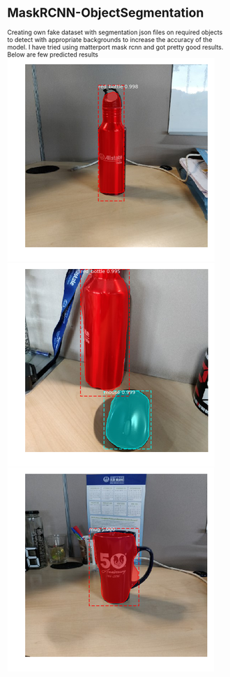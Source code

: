 # MaskRCNN-ObjectSegmentation
Creating own fake dataset with segmentation json files on required objects to detect with appropriate backgrounds to increase the accuracy of the model. I have tried using matterport mask rcnn and got pretty good results. 
Below are few predicted results
![](synthetic_dataset/test/segmented_test_output_images/07.png) ![](synthetic_dataset/test/segmented_test_output_images/02.png) ![](synthetic_dataset/test/segmented_test_output_images/01.png) 
